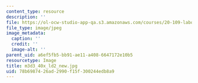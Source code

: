 ```yaml
---
content_type: resource
description: ''
file: https://ol-ocw-studio-app-qa.s3.amazonaws.com/courses/20-109-laboratory-fundamentals-in-biological-engineering-spring-2010/78b6987426ad2990f15f300244edb8a9_m3d3_40x_ld2_new.jpg
file_type: image/jpeg
image_metadata:
  caption: ''
  credit: ''
  image-alt: ''
parent_uid: a6ef5fb5-bb91-ae11-a408-6647172e10b5
resourcetype: Image
title: m3d3_40x_ld2_new.jpg
uid: 78b69874-26ad-2990-f15f-300244edb8a9
---
```

